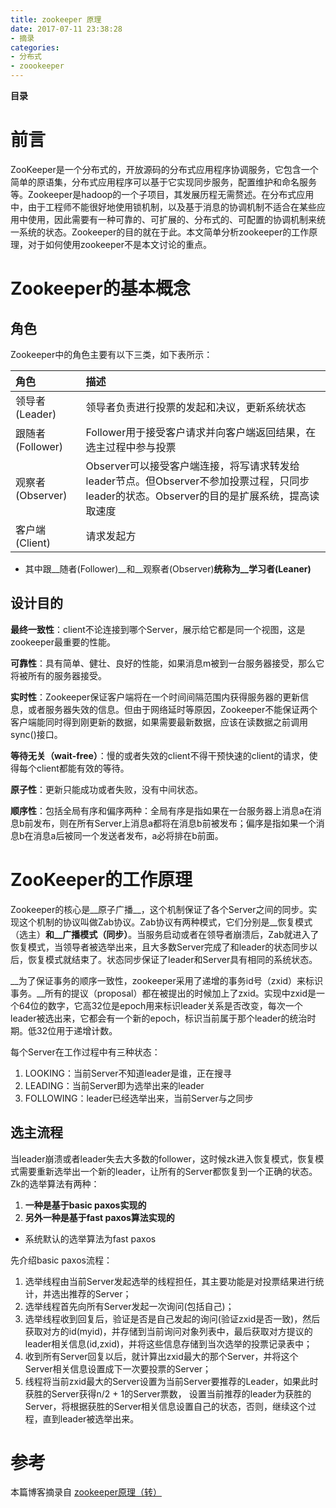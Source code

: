 ```yaml
---
title: zookeeper 原理
date: 2017-07-11 23:38:28
- 摘录
categories:
- 分布式
- zoookeeper
---
```


__目录__

<!-- toc -->
<!--more-->

# 前言

ZooKeeper是一个分布式的，开放源码的分布式应用程序协调服务，它包含一个简单的原语集，分布式应用程序可以基于它实现同步服务，配置维护和命名服务等。Zookeeper是hadoop的一个子项目，其发展历程无需赘述。在分布式应用中，由于工程师不能很好地使用锁机制，以及基于消息的协调机制不适合在某些应用中使用，因此需要有一种可靠的、可扩展的、分布式的、可配置的协调机制来统一系统的状态。Zookeeper的目的就在于此。本文简单分析zookeeper的工作原理，对于如何使用zookeeper不是本文讨论的重点。

# Zookeeper的基本概念

## 角色

Zookeeper中的角色主要有以下三类，如下表所示：

| 角色 | 描述 |
|:--|:--|
| 领导者(Leader) | 领导者负责进行投票的发起和决议，更新系统状态 |
| 跟随者(Follower) | Follower用于接受客户请求并向客户端返回结果，在选主过程中参与投票 |
| 观察者(Observer) | Observer可以接受客户端连接，将写请求转发给leader节点。但Observer不参加投票过程，只同步leader的状态。Observer的目的是扩展系统，提高读取速度 |
| 客户端(Client) | 请求发起方 |

* 其中跟__随者(Follower)__和__观察者(Observer)__统称为__学习者(Leaner)__

## 设计目的

__最终一致性__：client不论连接到哪个Server，展示给它都是同一个视图，这是zookeeper最重要的性能。

__可靠性__：具有简单、健壮、良好的性能，如果消息m被到一台服务器接受，那么它将被所有的服务器接受。

__实时性__：Zookeeper保证客户端将在一个时间间隔范围内获得服务器的更新信息，或者服务器失效的信息。但由于网络延时等原因，Zookeeper不能保证两个客户端能同时得到刚更新的数据，如果需要最新数据，应该在读数据之前调用sync()接口。

__等待无关（wait-free）__：慢的或者失效的client不得干预快速的client的请求，使得每个client都能有效的等待。

__原子性__：更新只能成功或者失败，没有中间状态。

__顺序性__：包括全局有序和偏序两种：全局有序是指如果在一台服务器上消息a在消息b前发布，则在所有Server上消息a都将在消息b前被发布；偏序是指如果一个消息b在消息a后被同一个发送者发布，a必将排在b前面。

# ZooKeeper的工作原理

Zookeeper的核心是__原子广播__，这个机制保证了各个Server之间的同步。实现这个机制的协议叫做Zab协议。Zab协议有两种模式，它们分别是__恢复模式（选主）__和__广播模式（同步）__。当服务启动或者在领导者崩溃后，Zab就进入了恢复模式，当领导者被选举出来，且大多数Server完成了和leader的状态同步以后，恢复模式就结束了。状态同步保证了leader和Server具有相同的系统状态。

__为了保证事务的顺序一致性，zookeeper采用了递增的事务id号（zxid）来标识事务。__所有的提议（proposal）都在被提出的时候加上了zxid。实现中zxid是一个64位的数字，它高32位是epoch用来标识leader关系是否改变，每次一个leader被选出来，它都会有一个新的epoch，标识当前属于那个leader的统治时期。低32位用于递增计数。

每个Server在工作过程中有三种状态：
1. LOOKING：当前Server不知道leader是谁，正在搜寻
1. LEADING：当前Server即为选举出来的leader
1. FOLLOWING：leader已经选举出来，当前Server与之同步

## 选主流程

当leader崩溃或者leader失去大多数的follower，这时候zk进入恢复模式，恢复模式需要重新选举出一个新的leader，让所有的Server都恢复到一个正确的状态。Zk的选举算法有两种：
1. __一种是基于basic paxos实现的__
1. __另外一种是基于fast paxos算法实现的__

* 系统默认的选举算法为fast paxos

先介绍basic paxos流程：
 
1. 选举线程由当前Server发起选举的线程担任，其主要功能是对投票结果进行统计，并选出推荐的Server；
1. 选举线程首先向所有Server发起一次询问(包括自己)；
1. 选举线程收到回复后，验证是否是自己发起的询问(验证zxid是否一致)，然后获取对方的id(myid)，并存储到当前询问对象列表中，最后获取对方提议的leader相关信息(id,zxid)，并将这些信息存储到当次选举的投票记录表中；
1. 收到所有Server回复以后，就计算出zxid最大的那个Server，并将这个Server相关信息设置成下一次要投票的Server；
1. 线程将当前zxid最大的Server设置为当前Server要推荐的Leader，如果此时获胜的Server获得n/2 + 1的Server票数， 设置当前推荐的leader为获胜的Server，将根据获胜的Server相关信息设置自己的状态，否则，继续这个过程，直到leader被选举出来。

# 参考

本篇博客摘录自 [zookeeper原理（转）](http://cailin.iteye.com/blog/2014486)